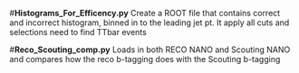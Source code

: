 #**Histograms_For_Efficency.py**
Create a ROOT file that contains correct and incorrect histogram, binned in to the leading jet pt. It apply all cuts and selections need to find TTbar events

#**Reco_Scouting_comp.py**
Loads in both RECO NANO and Scouting NANO and compares how the reco b-tagging does with the Scouting b-tagging

